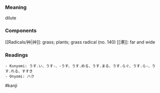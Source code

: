 ### Meaning

dilute

### Components

[[Radicals/艸|艸]]: grass; plants; grass radical (no. 140) [[溥]]: far and wide

### Readings

```
- Kunyomi: うす.い、うす-、-うす、うす.める、うす.まる、うす.らぐ、うす.ら-、うす.れる、すすき
- Onyomi: ハク
```

#kanji